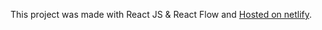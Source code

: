 

This project was made with React JS & React Flow and [Hosted on netlify]([https://bitespeed-chatbot.netlify.app/](https://bitespeed-chatbot.netlify.app/)).
